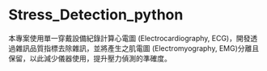 # Stress_Detection_python
本專案使用單一穿戴設備紀錄計算心電圖 (Electrocardiography, ECG)，開發透過雜訊品質指標去除雜訊，並將產生之肌電圖 (Electromyography, EMG)分離且保留，以此減少儀器使用，提升壓力偵測的準確度。
